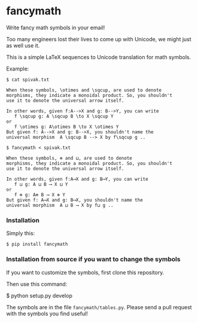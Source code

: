 # fancymath

Write fancy math symbols in your email!

Too many engineers lost their lives to come up with Unicode,
we might just as well use it.

This is a simple LaTeX sequences to Unicode translation for math symbols.


Example:

    $ cat spivak.txt

    When these symbols, \otimes and \sqcup, are used to denote
    morphisms, they indicate a monoidal product. So, you shouldn't
    use it to denote the universal arrow itself.

    In other words, given f:A-->X and g: B-->Y, you can write
       f \sqcup g: A \sqcup B \to X \sqcup Y
    or
       f \otimes g: A\otimes B \to X \otimes Y
    But given f: A-->X and g: B-->X, you shouldn't name the
    universal morphism  A \sqcup B --> X by f\sqcup g ..

    $ fancymath < spivak.txt

    When these symbols, ⊗ and ⊔, are used to denote
    morphisms, they indicate a monoidal product. So, you shouldn't
    use it to denote the universal arrow itself.

    In other words, given f:A⟶X and g: B⟶Y, you can write
       f ⊔ g: A ⊔ B ⟶ X ⊔ Y
    or
       f ⊗ g: A⊗ B ⟶ X ⊗ Y
    But given f: A⟶X and g: B⟶X, you shouldn't name the
    universal morphism  A ⊔ B ⟶ X by f⊔ g ..


### Installation

Simply this:

    $ pip install fancymath

### Installation from source if you want to change the symbols

If you want to customize the symbols, first clone this repository.

Then use this command:

   $ python setup.py develop

The symbols are in the file `fancymath/tables.py`. Please send a pull request
with the symbols you find useful!
